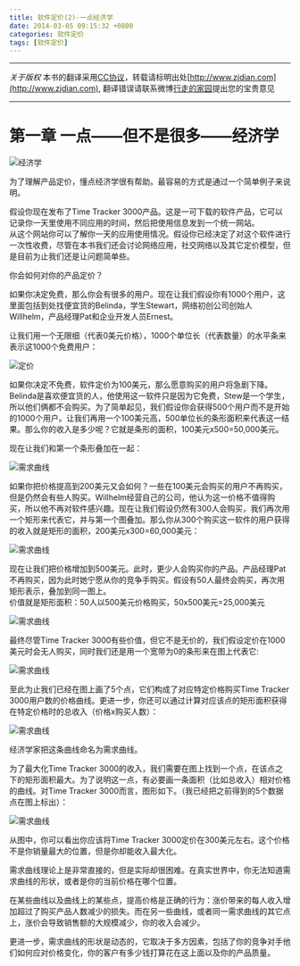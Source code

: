 ```yaml
---
title: 软件定价(2)-一点经济学
date: 2014-03-05 09:15:32 +0800
categories: 软件定价
tags: [软件定价]
---
```


-----

*关于版权*
本书的翻译采用[CC协议](creativecommons.org/licenses/by-nc-sa/2.5/cn/‎)，转载请标明出处[http://www.zjdian.com](http://www.zjdian.com), 翻译错误请联系微博[行走的家园](http://weibo.com/walkinghome)提出您的宝贵意见

-----

# **第一章 一点——但不是很多——经济学**

![经济学](/images/swpricing/chp1/1.png "经济学")


为了理解产品定价，懂点经济学很有帮助。最容易的方式是通过一个简单例子来说明。

假设你现在发布了Time Tracker 3000产品。这是一可下载的软件产品，它可以记录你一天里使用不同应用的时间，然后把使用信息发到一个统一网站。  
从这个网站你可以了解你一天的应用使用情况。假设你已经决定了对这个软件进行一次性收费，尽管在本书我们还会讨论网络应用，社交网络以及其它定价模型，但是目前为止我们还是让问题简单些。


你会如何对你的产品定价？

如果你决定免费，那么你会有很多的用户。现在让我们假设你有1000个用户，这里面包括到处找便宜货的Belinda，学生Stewart，网络初创公司创始人Willhelm，产品经理Pat和企业开发人员Ernest。

让我们用一个无限细（代表0美元价格），1000个单位长（代表数量）的水平条来表示这1000个免费用户：

![定价](/images/swpricing/chp1/2.png)

如果你决定不免费，软件定价为100美元，那么愿意购买的用户将急剧下降。Belinda是喜欢便宜货的人，他使用这一软件只是因为它免费，Stew是一个学生，所以他们俩都不会购买。为了简单起见，我们假设你会获得500个用户而不是开始的1000个用户。让我们再用一个100美元高，500单位长的条形面积来代表这一结果。那么你的收入是多少呢？它就是条形的面积，100美元x500=50,000美元。

现在让我们和第一个条形叠加在一起：

![需求曲线](/images/swpricing/chp1/3.png)

如果你把价格提高到200美元又会如何？一些在100美元会购买的用户不再购买，但是仍然会有些人购买。Willhelm经营自己的公司，他认为这一价格不值得购买，所以他不再对软件感兴趣。现在让我们假设仍然有300人会购买，我们再次用一个矩形来代表它，并与第一个图叠加。那么你从300个购买这一软件的用户获得的收入就是矩形的面积，200美元x300=60,000美元：

![需求曲线](/images/swpricing/chp1/4.png)

现在让我们把价格增加到500美元。此时，更少人会购买你的产品。产品经理Pat不再购买，因为此时她宁愿从你的竞争手购买。假设有50人最终会购买，再次用矩形表示，叠加到同一图上。  
价值就是矩形面积：50人以500美元价格购买，50x500美元=25,000美元

![需求曲线](/images/swpricing/chp1/5.png)

最终尽管Time Tracker 3000有些价值，但它不是无价的，我们假设定价在1000美元时会无人购买，同时我们还是用一个宽带为0的条形来在图上代表它:

![需求曲线](/images/swpricing/chp1/6.png)

至此为止我们已经在图上画了5个点，它们构成了对应特定价格购买Time Tracker 3000用户数的价格曲线。更进一步，你还可以通过计算对应该点的矩形面积获得在特定价格时的总收入（价格x购买人数）：

![需求曲线](/images/swpricing/chp1/7.png)

经济学家把这条曲线命名为需求曲线。

为了最大化Time Tracker 3000的收入，我们需要在图上找到一个点，在该点之下的矩形面积最大。为了说明这一点，有必要画一条面积（比如总收入）相对价格的曲线。对Time Tracker 3000而言，图形如下。（我已经把之前得到的5个数据点在图上标出）：

![需求曲线](/images/swpricing/chp1/8.png)

从图中，你可以看出你应该将Time Tracker 3000定价在300美元左右。这个价格不是你销量最大的位置，但是你却能收入最大化。

需求曲线理论上是非常直接的，但是实际却很困难。在真实世界中，你无法知道需求曲线的形状，或者是你的当前价格在哪个位置。

在某些曲线以及曲线上的某些点，提高价格是正确的行为：涨价带来的每人收入增加超过了购买产品人数减少的损失。而在另一些曲线，或者同一需求曲线的其它点上，涨价会导致销售额的大规模减少，你的收入会减少。

更进一步，需求曲线的形状是动态的，它取决于多方因素，包括了你的竞争对手他们如何应对价格变化，你的客户有多少钱打算花在这上面以及你的产品质量。
